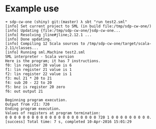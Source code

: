 # Example use

    ➜ sdp-cw-one (shiny) git:(master) λ sbt "run test2.sml"
    [info] Set current project to SML (in build file:/tmp/sdp-cw-one/)
    [info] Updating {file:/tmp/sdp-cw-one/}sdp-cw-one...
    [info] Resolving jline#jline;2.12.1 ...
    [info] Done updating.
    [info] Compiling 12 Scala sources to /tmp/sdp-cw-one/target/scala-2.11/classes...
    [info] Running sml.Machine test2.sml
    SML interpreter - Scala version
    Here is the program; it has 7 instructions.
    f0: lin register 20 value is 6
    f1: lin register 21 value is 1
    f2: lin register 22 value is 1
    f3: mul 21 * 20 to 21
    f4: sub 20 - 22 to 20
    f5: bnz is register 20 zero
    f6: out output 21

    Beginning program execution.
    Output from r21: 720
    Ending program execution.
    Values of registers at program termination:
    0 0 0 0 0 0 0 0 0 0 0 0 0 0 0 0 0 0 0 0 0 720 1 0 0 0 0 0 0 0 0 0.
    [success] Total time: 7 s, completed 10-Apr-2016 15:01:29

